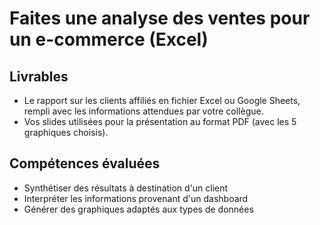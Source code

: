 # Faites une analyse des ventes pour un e-commerce (Excel)

## Livrables
- Le rapport sur les clients affiliés en fichier Excel ou Google Sheets, rempli avec les informations attendues par votre collègue.
- Vos slides utilisées pour la présentation au format PDF (avec les 5 graphiques choisis).

## Compétences évaluées
- Synthétiser des résultats à destination d'un client
- Interpréter les informations provenant d'un dashboard
- Générer des graphiques adaptés aux types de données
